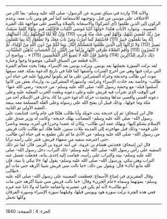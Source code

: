 ------------------------------------------------------------------------

والآية 114 واردة في سياق تسرية عن الرسول- صلى الله عليه وسلم- بما كان من
الاختلاف على موسى من قبل. وتوجيهه للاستقامة كما أمر هو ومن تاب معه، وعدم
الركون إلى الذين ظلموا (أي أشركوا) والاستعانة بالصلاة وبالصبر على مواجهة
تلك الفترة العصيبة.. وتتوارد الآيات هكذا: «وَلَقَدْ آتَيْنا مُوسَى الْكِتابَ فَاخْتُلِفَ
فِيهِ، وَلَوْلا كَلِمَةٌ سَبَقَتْ مِنْ رَبِّكَ لَقُضِيَ بَيْنَهُمْ، وَإِنَّهُمْ لَفِي شَكٍّ مِنْهُ مُرِيبٍ (110) وَإِنَّ
كُلًّا لَمَّا لَيُوَفِّيَنَّهُمْ رَبُّكَ أَعْمالَهُمْ، إِنَّهُ بِما يَعْمَلُونَ خَبِيرٌ (111) فَاسْتَقِمْ كَما أُمِرْتَ
وَمَنْ تابَ مَعَكَ وَلا تَطْغَوْا، إِنَّهُ بِما تَعْمَلُونَ بَصِيرٌ (112) وَلا تَرْكَنُوا إِلَى الَّذِينَ
ظَلَمُوا فَتَمَسَّكُمُ النَّارُ، وَما لَكُمْ مِنْ دُونِ اللَّهِ مِنْ أَوْلِياءَ، ثُمَّ لا تُنْصَرُونَ (113)
وَأَقِمِ الصَّلاةَ طَرَفَيِ النَّهارِ وَزُلَفاً مِنَ اللَّيْلِ، إِنَّ الْحَسَناتِ يُذْهِبْنَ السَّيِّئاتِ، ذلِكَ
ذِكْرى لِلذَّاكِرِينَ (114) وَاصْبِرْ فَإِنَّ اللَّهَ لا يُضِيعُ أَجْرَ الْمُحْسِنِينَ (115) » .. وواضح
أن الآية قطعة من السياق المكي، موضوعا وجوا وعبارة..  
لقد نزلت السورة بجملتها بعد يونس. ونزلت يونس بعد الإسراء. وهذا يحدد
معالم الفترة التي نزلت فيها وهي من أخرج الفترات وأشقها كما قلنا في تاريخ
الدعوة بمكة. فقد سبقها موت أبي طالب وخديجة وجرأة المشركين على ما لم
يكونوا ليجرؤوا عليه في حياة أبي طالب- وخاصة بعد حادث الإسراء وغرابته،
واستهزاء المشركين به، وارتداد بعض من كانوا أسلموا قبله- مع وحشة رسول
الله- صلى الله عليه وسلم- من خديجة- رضي الله عنها- في الوقت الذي تجرأت
فيه قريش عليه وعلى دعوته وبلغت الحرب المعلنة عليه وعلى دعوته أقسى وأقصى
مداها وتجمدت حركة الدعوة حتى ما كاد يدخل في الإسلام أحد من مكة وما
حولها.. وذلك قبيل أن يفتح الله على رسوله وعلى القلة المسلمة معه ببيعة
العقبة الأولى ثم الثانية..  
قال ابن إسحاق: ثم إن خديجة بنت خويلد وأبا طالب هلكا في عام واحد، فتتابعت
على رسول الله- صلى الله عليه وسلم- المصائب بهلك خديجة- وكانت له وزير صدق
على الإسلام يشكو إليها- وبهلك عمه أبي طالب- وكان له عضدا وحرزا في أمره،
ومنعة وناصرا على قومه- وذلك قبل مهاجرته إلى المدينة بثلاث سنين. فلما هلك
أبو طالب نالت قريش من رسول الله- صلى الله عليه وسلم- من الأذى ما لم تكن
تطمع به في حياة أبي طالب، حتى اعترضه سفيه من سفهاء قريش، فنثر على رأسه
ترابا.  
قال ابن إسحاق: فحدثني هشام بن عروة، عن أبيه عروة بن الزبير، قال: لما نثر
ذلك السفيه على رأس رسول الله- صلى الله عليه وسلم- ذلك التراب، دخل رسول
الله- صلى الله عليه وسلم- بيته والتراب على رأسه، فقامت إليه إحدى بناته،
فجعلت تغسل عنه التراب وهي تبكي. ورسول الله- صلى الله عليه وسلم- يقول
لها: «لا تبكي يا بنية، فإن الله مانع أباك» قال: ويقول بين ذلك: «ما نالت
مني قريش شيئا أكرهه حتى مات أبو طالب» .  
وقال المقريزي في إمتاع الأسماع: فعظمت المصيبة على رسول الله- صلى الله
عليه وسلم- بموتهما وسماه «عام الحزن» وقال: «ما نالت قريش مني شيئا أكرهه
حتى مات أبو طالب» لأنه لم يكن في عشيرته وأعمامه حاميا له ولا ذابا عنه
غيره.  
ففي هذه الفترة نزلت سورة هود ويونس قبلها، وقبلهما سورة الإسراء وسورة
الفرقان وكلها تحمل

------------------------------------------------------------------------

الجزء: 4 ¦ الصفحة: 1840
